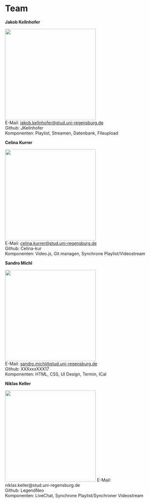 # Team

**Jakob Kellnhofer**

<img height="300" src="https://cdn.discordapp.com/attachments/806433890486845460/826755045462245386/IMG_20210331_114837.jpg" /><br>
E-Mail: jakob.kellnhofer@stud.uni-regensburg.de<br>
Github: JKellnhofer<br>
Komponenten: Playlist, Streamen, Datenbank, Fileupload<br>

**Celina Kurrer**

<img height="300" src="https://cdn.discordapp.com/attachments/806433890486845460/826754631030931466/IMG_2001.jpg" /><br>
E-Mail: celina.kurrer@stud.uni-regensburg.de<br>
Github: Celina-kur<br>
Komponenten: Video.js, Git managen, Synchrone Playlist/Videostream<br>

**Sandro Michl**

<img height="300" src="https://cdn.discordapp.com/attachments/806433890486845460/826752838557892628/SandroBild.PNG" /><br>
E-Mail: sandro.michl@stud.uni-regensburg.de<br>
Github: XXXxxxXXX17<br>
Komponenten: HTML, CSS, UI Design, Termin, ICal

**Niklas Keller**

<img height="300" src="https://cdn.discordapp.com/attachments/806433890486845460/826754479856287805/Poker_20200816_144446.jpg" />
E-Mail: niklas.keller@stud.uni-regensburg.de<br>
Github: LegendNeo<br>
Komponenten: LiveChat, Synchrone Playlist/Synchroner Videostream
